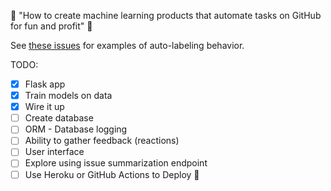 :construction: "How to create machine learning products that automate tasks on GitHub for fun and profit" :construction:

See [these issues](https://github.com/hamelsmu/example-github-app/issues) for examples of auto-labeling behavior.

TODO: 
- [x] Flask app
- [x] Train models on data
- [x] Wire it up
- [ ] Create database
- [ ] ORM - Database logging
- [ ] Ability to gather feedback (reactions)
- [ ] User interface
- [ ] Explore using issue summarization endpoint
- [ ] Use Heroku or GitHub Actions to Deploy :rocket: